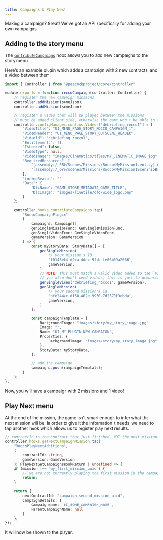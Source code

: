```yaml
---
title: Campaigns & Play Next
---
```


Making a campaign? Great! We've got an API specifically for adding your own campaigns.

## Adding to the story menu

The [`contributeCampaigns`](https://github.com/thepeacockproject/Peacock/blob/3b6c7362107dbd94d1c2623f604de488904521cf/components/controller.ts#L337) hook allows you to add new campaigns to the story menu

Here's an example plugin which adds a campaign with 2 new contracts, and a video between them:

```ts
import { Controller } from "@peacockproject/core/controller"

module.exports = function roccoCampaign(controller: Controller) {
    // register the new campaign missions
    controller.addMission(someJson);
    controller.addMission(someJson);

    // register a video that will be played between the missions
    // must be added client side, otherwise the game won't be able to find the video
    controller.configManager.configs.Videos["debriefing_rocco1"] = {
        "VideoTitle": "UI_MENU_PAGE_STORY_ROCCO_CAMPAIGN_1",
        "VideoHeader": "UI_MENU_PAGE_STORY_CUTSCENE_HEADER",
        "VideoId": "debriefing_rocco1",
        "Entitlements": [],
        "IsLocked": false,
        "VideoType": null,
        "VideoImage": "images/Cinematics/tiles/MY_CINEMATIC_IMAGE.jpg",
        "RequiredResources": [
            "[assembly:/_PRO/Scenes/Missions/Rocco/MyMission1.entity].entitytemplate",
            "[assembly:/_pro/scenes/Missions/Rocco/MyMission1ScenarioBrick.brick].entitytype"
        ],
        "LockedReason": "",
        "Data": {
            "DlcName": "GAME_STORE_METADATA_GAME_TITLE",
            "DlcImage": "images/livetile/dlc/wide_logo.png"
        }
    };

    controller.hooks.contributeCampaigns.tap(
        "RoccoCampaignPlugin",
        (
            campaigns: Campaign[],
            genSingleMissionFunc: GenSingleMissionFunc,
            genSingleVideoFunc: GenSingleVideoFunc,
            gameVersion: GameVersion
        ) => {
            const myStoryData: StoryData[] = [
                genSingleMission(
                    // your mission's ID
                    "f0148e04-d9ca-4ddc-9fcb-fe06b09a2666",
                    gameVersion,
                ),
                // NOTE: this must match a valid video added to the `Videos` config
                // you also don't need videos, this is just to demonstrate how to add one if needed
                genSingleVideo("debriefing_rocco1", gameVersion),
                genSingleMission(
                    // your second mission's id
                    "bfe244ac-df50-462e-9950-7d2570f3ebda",
                    gameVersion,
                )
            ];

            const campaignTemplate = {
                BackgroundImage: "images/story/my_story_image.jpg",
                Image: "",
                Name: "UI_MY_PLUGIN_NEW_CAMPAIGN",
                Properties: {
                    BackgroundImage: "images/story/my_story_image.jpg",
                },
                StoryData: myStoryData,
            };

            // add the campaign
            campaigns.push(campaignTemplate);
        }
    );
};
```

Now, you will have a campaign with 2 missions and 1 video!

## Play Next menu

At the end of the mission, the game isn't smart enough to infer what the next mission will be.
In order to give it the information it needs, we need to tap another hook which allows us to register play next results.

```ts
// contractId is the contract that just finished, NOT the next mission.
controller.hooks.getNextCampaignMission.tap(
    "RoccoPlayNextAdditions",
    (
        contractId: string,
        gameVersion: GameVersion
    ): PlayNextGetCampaignsHookReturn | undefined => {
    if (mission !== "my_first_mission_uuid") {
        // we are not currently playing the first mission in the campaign, so we don't need to do anything
        return;
    }
    
    return {
        nextContractId: "campaign_second_mission_uuid",
        campaignDetails: {
            CampaignName: "UI_SOME_CAMPAIGN_NAME",
            ParentCampaignName: null
        }
    };
});
```

It will now be shown to the player.
